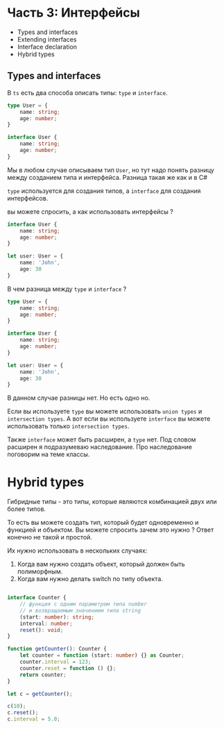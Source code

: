 # Часть 3: Интерфейсы
* Types and interfaces
* Extending interfaces
* Interface declaration 
* Hybrid types


## Types and interfaces

В `ts` есть два способа описать типы: `type` и `interface`.

```ts
type User = {
    name: string;
    age: number;
}

interface User {
    name: string;
    age: number;
}
```

Мы в любом случае описываем тип `User`,
но тут надо понять разницу между созданием типа и 
интерфейса. Разница такая же как и в C#

`type` используется для создания типов, 
а `interface` для создания интерфейсов.

вы можете спросить, а как использовать интерфейсы ? 

```ts
interface User {
    name: string;
    age: number;
}

let user: User = {
    name: 'John',
    age: 30
}
```

В чем разница между `type` и `interface` ?

```ts
type User = {
    name: string;
    age: number;
}

interface User {
    name: string;
    age: number;
}

let user: User = {
    name: 'John',
    age: 30
}
```

В данном случае разницы нет. Но есть одно но.

Если вы используете `type` вы можете использовать `union types` и `intersection types`.
А вот если вы используете `interface` вы можете использовать только `intersection types`.

Также `interface` может быть расширен, а `type` нет.
Под словом расширен я подразумеваю наследование.
Про наследование поговорим на теме классы. 

# Hybrid types

Гибридные типы - это типы, которые являются комбинацией двух или более типов.

То есть вы можете создать тип, который будет одновременно и функцией и объектом.
Вы можете спросить зачем это нужно ? 
Ответ конечно не такой и простой.

Их нужно использовать в нескольких случаях:
1. Когда вам нужно создать объект, который должен быть полиморфным.
2. Когда вам нужно делать switch по типу объекта.

```ts

interface Counter {
    // функция с одним параметром типа number 
    // и возвращаемым значением типа string
    (start: number): string;
    interval: number;
    reset(): void;
}

function getCounter(): Counter {
    let counter = function (start: number) {} as Counter;
    counter.interval = 123;
    counter.reset = function () {};
    return counter;
}

let c = getCounter();

c(10);
c.reset();
c.interval = 5.0;
```





